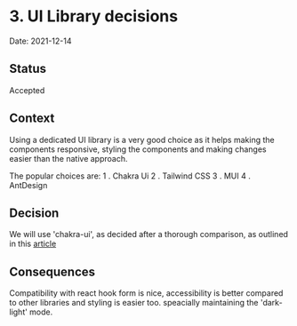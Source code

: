 # 3. UI Library decisions

Date: 2021-12-14

## Status

Accepted

## Context

Using a dedicated UI library is a very good choice as it helps making the components responsive, styling the components and making changes easier than the native approach.

The popular choices are:
1 . Chakra Ui
2 . Tailwind CSS
3 . MUI
4 . AntDesign

## Decision

We will use 'chakra-ui', as decided after a thorough comparison, as outlined in this [article](https://chakra-ui.com/docs/comparison)

## Consequences

Compatibility with react hook form is nice, accessibility is better compared to other libraries and styling is easier too. speacially maintaining the 'dark-light' mode.
